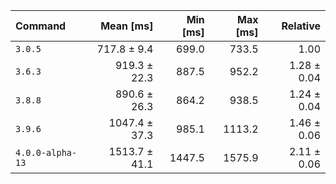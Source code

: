 | Command | Mean [ms] | Min [ms] | Max [ms] | Relative |
|:---|---:|---:|---:|---:|
| `3.0.5` | 717.8 ± 9.4 | 699.0 | 733.5 | 1.00 |
| `3.6.3` | 919.3 ± 22.3 | 887.5 | 952.2 | 1.28 ± 0.04 |
| `3.8.8` | 890.6 ± 26.3 | 864.2 | 938.5 | 1.24 ± 0.04 |
| `3.9.6` | 1047.4 ± 37.3 | 985.1 | 1113.2 | 1.46 ± 0.06 |
| `4.0.0-alpha-13` | 1513.7 ± 41.1 | 1447.5 | 1575.9 | 2.11 ± 0.06 |
